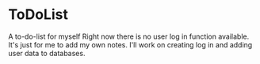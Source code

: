 # ToDoList
A to-do-list for myself
Right now there is no user log in function available. It's just for me to add my own notes.
I'll work on creating log in and adding user data to databases.
